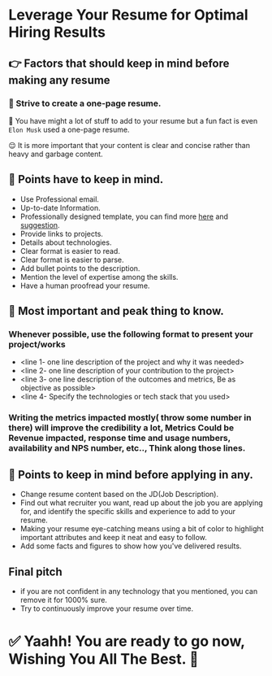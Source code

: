 # Leverage Your Resume for Optimal Hiring Results

## 👉 Factors that should keep in mind before making any resume

### 🌟 Strive to create a one-page resume.

  🫣 You have might a lot of stuff to add to your resume but a fun fact is even `Elon Musk` used a one-page resume.
  
  😌 It is more important that your content is clear and concise rather than heavy and garbage content.

## 🌟 Points have to keep in mind.

* Use Professional email.
* Up-to-date Information.
* Professionally designed template, you can find more [here](https://www.overleaf.com/latex/templates/tagged/cv) and [suggestion](https://www.overleaf.com/latex/templates/resume-template/dpccbxcgshvf).
* Provide links to projects.
* Details about technologies.
* Clear format is easier to read.
* Clear format is easier to parse.
* Add bullet points to the description.
* Mention the level of expertise among the skills.
* Have a human proofread your resume.

## 🌟 Most important and peak thing to know.

### Whenever possible, use the following format to present your project/works
* <line 1- one line description of the project and why it was needed>
* <line 2- one line description of your contribution to the project>
* <line 3- one line description of the outcomes and metrics, Be as objective as possible>
* <line 4- Specify the technologies or tech stack that you used>
### Writing the metrics impacted mostly( throw some number in there) will improve the credibility a lot, Metrics Could be Revenue impacted, response time and usage numbers, availability and NPS number, etc.., Think along those lines.
 


## 🌟 Points to keep in mind before applying in any.

* Change resume content based on the JD(Job Description).
* Find out what recruiter you want, read up about the job you are applying for, and identify the specific skills and experience to add to your resume.
* Making your resume eye-catching means using a bit of color to highlight important attributes and keep it neat and easy to follow.
* Add some facts and figures to show how you've delivered results.

## Final pitch

* if you are not confident in any technology that you mentioned, you can remove it for 1000% sure.
* Try to continuously improve your resume over time.


# ✅ Yaahh! You are ready to go now, Wishing You All The Best. 🚀

